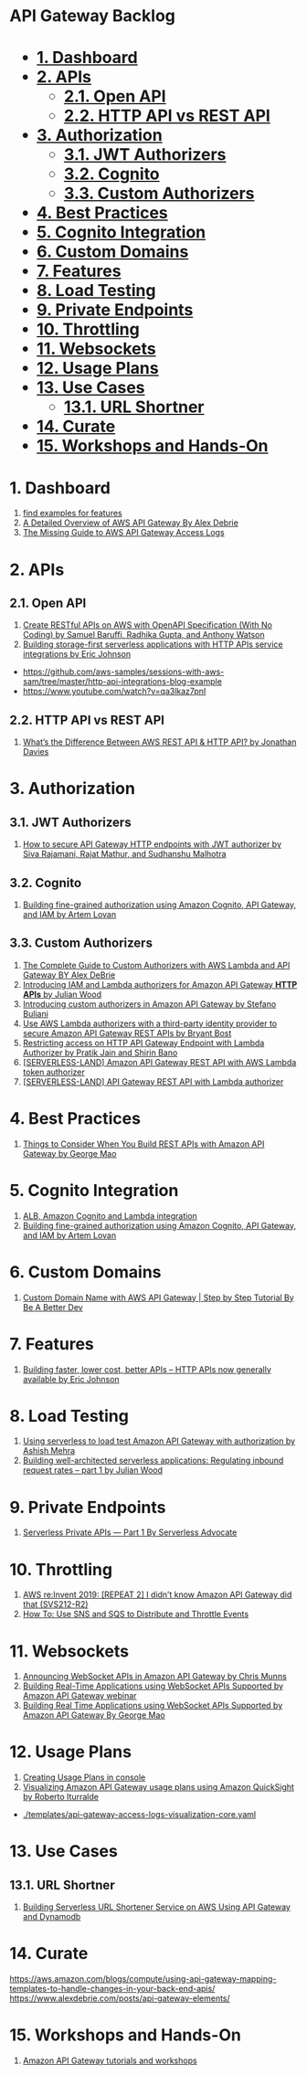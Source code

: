 <H1> API Gateway Backlog<H1>

<!-- TOC -->

- [1. Dashboard](#1-dashboard)
- [2. APIs](#2-apis)
  - [2.1. Open API](#21-open-api)
  - [2.2. HTTP API vs REST API](#22-http-api-vs-rest-api)
- [3. Authorization](#3-authorization)
  - [3.1. JWT Authorizers](#31-jwt-authorizers)
  - [3.2. Cognito](#32-cognito)
  - [3.3. Custom Authorizers](#33-custom-authorizers)
- [4. Best Practices](#4-best-practices)
- [5. Cognito Integration](#5-cognito-integration)
- [6. Custom Domains](#6-custom-domains)
- [7. Features](#7-features)
- [8. Load Testing](#8-load-testing)
- [9. Private Endpoints](#9-private-endpoints)
- [10. Throttling](#10-throttling)
- [11. Websockets](#11-websockets)
- [12. Usage Plans](#12-usage-plans)
- [13. Use Cases](#13-use-cases)
  - [13.1. URL Shortner](#131-url-shortner)
- [14. Curate](#14-curate)
- [15. Workshops and Hands-On](#15-workshops-and-hands-on)

<!-- /TOC -->

# 1. Dashboard

1. [find examples for features](https://docs.aws.amazon.com/apigateway/latest/developerguide/http-api-vs-rest.html)
1. [A Detailed Overview of AWS API Gateway By Alex Debrie](https://www.alexdebrie.com/posts/api-gateway-elements/)
1. [The Missing Guide to AWS API Gateway Access Logs](https://www.alexdebrie.com/posts/page/2/)

# 2. APIs

## 2.1. Open API

1. [Create RESTful APIs on AWS with OpenAPI Specification (With No Coding) by Samuel Baruffi, Radhika Gupta, and Anthony Watson](https://aws.amazon.com/blogs/opensource/create-restful-apis-on-aws-with-openapi-specification-with-no-coding/)
1. [Building storage-first serverless applications with HTTP APIs service integrations by Eric Johnson](https://aws.amazon.com/blogs/compute/building-storage-first-applications-with-http-apis-service-integrations/)
- https://github.com/aws-samples/sessions-with-aws-sam/tree/master/http-api-integrations-blog-example
- https://www.youtube.com/watch?v=qa3lkaz7pnI

## 2.2. HTTP API vs REST API

1. [What’s the Difference Between AWS REST API & HTTP API? by Jonathan Davies](https://www.youtube.com/watch?v=O8RKpHQt6l4)

# 3. Authorization

## 3.1. JWT Authorizers

1. [How to secure API Gateway HTTP endpoints with JWT authorizer by Siva Rajamani, Rajat Mathur, and Sudhanshu Malhotra](https://aws.amazon.com/blogs/security/how-to-secure-api-gateway-http-endpoints-with-jwt-authorizer/)

## 3.2. Cognito

1. [Building fine-grained authorization using Amazon Cognito, API Gateway, and IAM by Artem Lovan](https://aws.amazon.com/blogs/security/building-fine-grained-authorization-using-amazon-cognito-api-gateway-and-iam/)

## 3.3. Custom Authorizers

1. [The Complete Guide to Custom Authorizers with AWS Lambda and API Gateway BY Alex DeBrie](https://www.alexdebrie.com/posts/lambda-custom-authorizers/)
1. [Introducing IAM and Lambda authorizers for Amazon API Gateway **HTTP APIs** by Julian Wood](https://aws.amazon.com/blogs/compute/introducing-iam-and-lambda-authorizers-for-amazon-api-gateway-http-apis/)
1. [Introducing custom authorizers in Amazon API Gateway by Stefano Buliani](https://aws.amazon.com/blogs/compute/introducing-custom-authorizers-in-amazon-api-gateway/)
1. [Use AWS Lambda authorizers with a third-party identity provider to secure Amazon API Gateway REST APIs by Bryant Bost](https://aws.amazon.com/blogs/security/use-aws-lambda-authorizers-with-a-third-party-identity-provider-to-secure-amazon-api-gateway-rest-apis/)
1. [Restricting access on HTTP API Gateway Endpoint with Lambda Authorizer by Pratik Jain and Shirin Bano](https://aws.amazon.com/blogs/networking-and-content-delivery/restricting-access-http-api-gateway-lambda-authorizer/)
1. [[SERVERLESS-LAND] Amazon API Gateway REST API with AWS Lambda token authorizer](https://serverlessland.com/patterns/apigw-lambda-authorizer-custom-header)
1. [[SERVERLESS-LAND] API Gateway REST API with Lambda authorizer](https://serverlessland.com/patterns/apigw-lambda-authorizer-sam-nodejs)

# 4. Best Practices

1. [Things to Consider When You Build REST APIs with Amazon API Gateway by George Mao](https://aws.amazon.com/blogs/architecture/things-to-consider-when-you-build-rest-apis-with-amazon-api-gateway/)

# 5. Cognito Integration

1. [ALB, Amazon Cognito and Lambda integration](https://serverlessland.com/patterns/alb-cognito-lambda)
1. [Building fine-grained authorization using Amazon Cognito, API Gateway, and IAM by Artem Lovan](https://aws.amazon.com/blogs/security/building-fine-grained-authorization-using-amazon-cognito-api-gateway-and-iam/)

# 6. Custom Domains

1. [Custom Domain Name with AWS API Gateway | Step by Step Tutorial By Be A Better Dev](https://www.youtube.com/watch?v=ESei6XQ7dMg)

# 7. Features

1. [Building faster, lower cost, better APIs – HTTP APIs now generally available by Eric Johnson](https://aws.amazon.com/blogs/compute/building-better-apis-http-apis-now-generally-available/)

# 8. Load Testing

1. [Using serverless to load test Amazon API Gateway with authorization by Ashish Mehra](https://aws.amazon.com/blogs/compute/using-serverless-to-load-test-amazon-api-gateway-with-authorization/)
1. [Building well-architected serverless applications: Regulating inbound request rates – part 1 by Julian Wood](https://aws.amazon.com/blogs/compute/building-well-architected-serverless-applications-regulating-inbound-request-rates-part-1/)

# 9. Private Endpoints

1. [Serverless Private APIs — Part 1 By Serverless Advocate](https://levelup.gitconnected.com/serverless-private-apis-60749934b161)

# 10. Throttling

1. [AWS re:Invent 2019: [REPEAT 2] I didn’t know Amazon API Gateway did that (SVS212-R2)](https://www.youtube.com/watch?v=yfJZc3sJZ8E)
2. [How To: Use SNS and SQS to Distribute and Throttle Events](https://www.jeremydaly.com/how-to-use-sns-and-sqs-to-distribute-and-throttle-events/)

# 11. Websockets

1. [Announcing WebSocket APIs in Amazon API Gateway by Chris Munns](https://aws.amazon.com/blogs/compute/announcing-websocket-apis-in-amazon-api-gateway/)
4. [Building Real-Time Applications using WebSocket APIs Supported by Amazon API Gateway webinar](https://aws.amazon.com/blogs/compute/announcing-websocket-apis-in-amazon-api-gateway/)
3. [Building Real Time Applications using WebSocket APIs Supported by Amazon API Gateway By George Mao](https://pages.awscloud.com/Building-Real-Time-Applications-using-WebSocket-APIs-Supported-by-Amazon-API-Gateway_1211-SRV_OD.html)

# 12. Usage Plans

1. [Creating Usage Plans in console](https://aws.amazon.com/blogs/aws/new-usage-plans-for-amazon-api-gateway/)
2. [Visualizing Amazon API Gateway usage plans using Amazon QuickSight by Roberto Iturralde](https://aws.amazon.com/blogs/compute/visualizing-amazon-api-gateway-usage-plans-using-amazon-quicksight/)
- [./templates/api-gateway-access-logs-visualization-core.yaml](api-gateway-access-logs-visualization-core.template)

# 13. Use Cases

## 13.1. URL Shortner

1. [Building Serverless URL Shortener Service on AWS Using API Gateway and Dynamodb](https://dev.to/aws-builders/building-serverless-url-shortener-service-on-aws-1895)

# 14. Curate

https://aws.amazon.com/blogs/compute/using-api-gateway-mapping-templates-to-handle-changes-in-your-back-end-apis/
https://www.alexdebrie.com/posts/api-gateway-elements/

# 15. Workshops and Hands-On

1. [Amazon API Gateway tutorials and workshops](https://docs.aws.amazon.com/apigateway/latest/developerguide/api-gateway-tutorials.html)